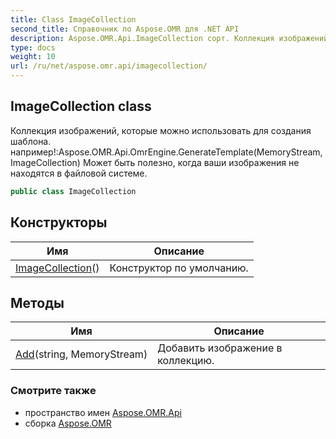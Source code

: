 ```yaml
---
title: Class ImageCollection
second_title: Справочник по Aspose.OMR для .NET API
description: Aspose.OMR.Api.ImageCollection сорт. Коллекция изображений которые можно использовать для создания шаблона. напримерAspose.OMR.Api.OmrEngine.GenerateTemplateMemoryStream ImageCollection Может быть полезно когда ваши изображения не находятся в файловой системе.
type: docs
weight: 10
url: /ru/net/aspose.omr.api/imagecollection/
---
```

## ImageCollection class

Коллекция изображений, которые можно использовать для создания шаблона. например!:Aspose.OMR.Api.OmrEngine.GenerateTemplate(MemoryStream, ImageCollection) Может быть полезно, когда ваши изображения не находятся в файловой системе.

```csharp
public class ImageCollection
```

## Конструкторы

| Имя | Описание |
| --- | --- |
| [ImageCollection](imagecollection/)() | Конструктор по умолчанию. |

## Методы

| Имя | Описание |
| --- | --- |
| [Add](../../aspose.omr.api/imagecollection/add/)(string, MemoryStream) | Добавить изображение в коллекцию. |

### Смотрите также

* пространство имен [Aspose.OMR.Api](../../aspose.omr.api/)
* сборка [Aspose.OMR](../../)


